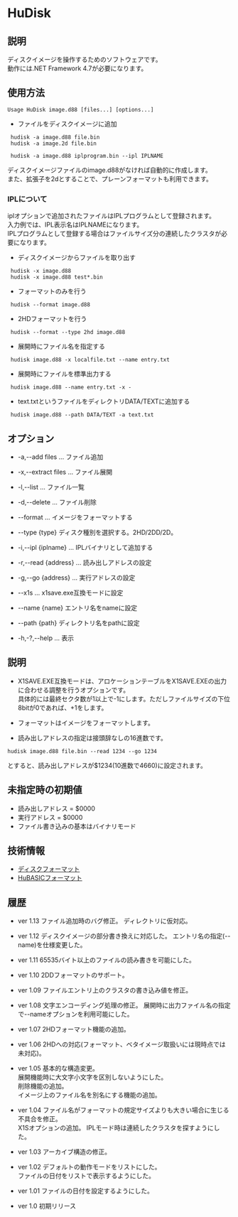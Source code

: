 # HuDisk

## 説明
ディスクイメージを操作するためのソフトウェアです。  
動作には.NET Framework 4.7が必要になります。

## 使用方法
```
Usage HuDisk image.d88 [files...] [options...]
```


* ファイルをディスクイメージに追加
```
 hudisk -a image.d88 file.bin
 hudisk -a image.2d file.bin

 hudisk -a image.d88 iplprogram.bin --ipl IPLNAME
```
ディスクイメージファイルのimage.d88がなければ自動的に作成します。  
また、拡張子を2dとすることで、プレーンフォーマットも利用できます。  

### IPLについて
iplオプションで追加されたファイルはIPLプログラムとして登録されます。  
入力例では、IPL表示名はIPLNAMEになります。  
IPLプログラムとして登録する場合はファイルサイズ分の連続したクラスタが必要になります。


* ディスクイメージからファイルを取り出す
```
 hudisk -x image.d88 
 hudisk -x image.d88 test*.bin
```

* フォーマットのみを行う
```
 hudisk --format image.d88
```

* 2HDフォーマットを行う
```
 hudisk --format --type 2hd image.d88
```

* 展開時にファイル名を指定する
```
 hudisk image.d88 -x localfile.txt --name entry.txt 
```

* 展開時にファイルを標準出力する
```
 hudisk image.d88 --name entry.txt -x - 
```

* text.txtというファイルをディレクトリDATA/TEXTに追加する
```
 hudisk image.d88 --path DATA/TEXT -a text.txt 
```

## オプション

+ -a,--add files ...  ファイル追加
+ -x,--extract files ... ファイル展開
+ -l,--list ... ファイル一覧
+ -d,--delete ... ファイル削除

+ --format ... イメージをフォーマットする
+ --type {type} ディスク種別を選択する。2HD/2DD/2D。
+ -i,--ipl {iplname} ... IPLバイナリとして追加する
+ -r,--read  {address} ... 読み出しアドレスの設定
+ -g,--go  {address} ... 実行アドレスの設定
+ --x1s ... x1save.exe互換モードに設定
+ --name {name} エントリ名をnameに設定
+ --path {path} ディレクトリ名をpathに設定

+ -h,-?,--help ... 表示

## 説明
* X1SAVE.EXE互換モードは、アロケーションテーブルをX1SAVE.EXEの出力に合わせる調整を行うオプションです。  
具体的には最終セクタ数が1以上で-1にします。ただしファイルサイズの下位8bitが0であれば、+1をします。

* フォーマットはイメージをフォーマットします。

* 読み出しアドレスの指定は接頭辞なしの16進数です。  
```
hudisk image.d88 file.bin --read 1234 --go 1234
```
とすると、読み出しアドレスが$1234(10進数で4660)に設定されます。

## 未指定時の初期値
* 読み出しアドレス = $0000
* 実行アドレス = $0000
* ファイル書き込みの基本はバイナリモード

## 技術情報
+ [ディスクフォーマット](doc/DISK.md)
+ [HuBASICフォーマット](doc/HuBASIC_Format.md)

## 履歴
* ver 1.13
ファイル追加時のバグ修正。
ディレクトリに仮対応。

* ver 1.12
ディスクイメージの部分書き換えに対応した。
エントリ名の指定(--name)を仕様変更した。

* ver 1.11
65535バイト以上のファイルの読み書きを可能にした。

* ver 1.10
2DDフォーマットのサポート。

* ver 1.09
ファイルエントリ上のクラスタの書き込み値を修正。

* ver 1.08
文字エンコーディング処理の修正。
展開時に出力ファイル名の指定で--nameオプションを利用可能にした。


* ver 1.07
2HDフォーマット機能の追加。

* ver 1.06
2HDへの対応(フォーマット、ベタイメージ取扱いには現時点では未対応)。

* ver 1.05
基本的な構造変更。  
展開機能時に大文字小文字を区別しないようにした。  
削除機能の追加。  
イメージ上のファイル名を別名にする機能の追加。

* ver 1.04
ファイル名がフォーマットの規定サイズよりも大きい場合に生じる不具合を修正。  
X1Sオプションの追加。
IPLモード時は連続したクラスタを探すようにした。

* ver 1.03
アーカイブ構造の修正。  

* ver 1.02
デフォルトの動作モードをリストにした。  
ファイルの日付をリストで表示するようにした。

* ver 1.01
ファイルの日付を設定するようにした。

* ver 1.0
初期リリース

